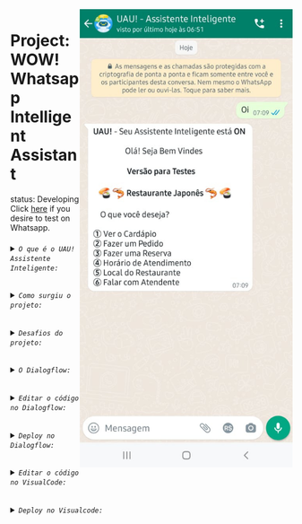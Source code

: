 <img align="right" width="380" src="/index_image.jpg">

# Project: WOW! Whatsapp <br> Intelligent Assistant
status: Developing <br>
Click <a href="https://abre.ai/waw-assistente-inteligente">here</a> if you desire to test on Whatsapp.

###### <details><summary>``` O que é o UAU! Assistente Inteligente: ```</summary><br> Este projeto consiste em um agente de resposta automática por Whatsapp, com as seguintes funções:<br><br>Atender o Cliente: Dar as boas vindas e mostrar as opções;<br>Anotar o nome do cliente;<br>Anotar ítem do pedido: Ítem e quantidade na comanda;<br>Somar o valor do ítem;<br>Calcular o Pedido: Somar os valores dos ítens da comanda;<br>Obter dados para entrega: Endereço completo e Contato alternativo;<br>Confirmar o Pedido;<br>Formatar o Pedido estilo Cupom Fiscal;<br>Acompanhar a Entrega;<br>Finalizar Atendimento;<br>Pós Venda;<br>Localização por IP;<br>Endereço por CEP;<br>Novas idéais e funções continuam surgindo!<br> </a>
</details>

###### <details><summary>``` Como surgiu o projeto: ```</summary> <br> Este projeto surgiu da necessidade que tivemos, de atender todos os clientes do restaurante janonês que eu trabalhava; como garçom, apenas por whatsapp.<br>Isto ocorreu no início da pandemia; quando o restaurante fechou para atendimento presencial, passando a funcionar somente por delivery.<br>Naquele momento, o restaurante tinha cadastro apenas no Ifood, recebia poucos pedidos por esta plataforma, e as taxas de entrega e da plataforma diminuiam o lucro.<br>Além disso, a maioria dos pedidos eram recebidos por Whatapp.</a> <br></details>

###### <details><summary>``` Desafios do projeto: ```</summary> <br> O maior desafio foi que eu não sabia nada de programação, ainda.<br> Outro desafio foi desenvolver para o Whatsapp, que não tem integração com o Diologflow da Goolge.</a> <br>
</details>

###### <details><summary>``` O Dialogflow: ```</summary> <br> O Dialogflow é uma plataforma de compreensão de linguagem natural usada para projetar e integrar uma interface de usuário conversacional em aplicativos móveis, aplicativos da web, dispositivos, bots, sistemas de resposta de voz interativos e usos relacionados<br><br>Desenvolvida pela Speaktoit e lançada em setembro de 2014 como api.ai, foi comprada pelo Google em 2016. Em outubro de 2017, foi renomeada de api.ai para Dialogflow.<br><br>A plataforma de desenvolvimento do Dialogflow é online e pode ser acessada através do site: https://cloud.google.com/dialogflow/?hl=pt-br<br><br>Documentação do Dialogflow: https://cloud.google.com/dialogflow/docs/<br><br> Página inicial do Dialogflow: https://cloud.google.com/dialogflow/?hl=pt-br<br><br>Primeiros passos no Dialogflow: https://labs.bawi.io/primeiros-passos-no-dialogflow-50ecb2ab715f<br><br>Dialogflow (api.ai) – Breve introdução da plataforma: https://medium.com/botsbrasil/api-ai-breve-introdu%C3%A7%C3%A3o-da-plataforma-ecb2d77107a2<br><br>Por meio dela, é possível criar chatbots para controlar dispositivos IoT, automatizar atendimentos, dentre outras utilidades.<br><br> Roda dentro da Google Cloud Plataform, utiliza os recursos da Google Cloud; como Cloud Storage, Cloud Functions, AI e Machine Learning. É possível editar e fazer deploy do código e adicionar funções como soma de valores e busda por CEP, por exemplo<br>https://cloud.google.com/storage<br>https://cloud.google.com/functions<br>https://cloud.google.com/products/ai<br><br>Todos os Produtos Google Cloud Plataform: https://cloud.google.com/products<br><br> A parte mais básica do assistente, como apresentar o menu, informações ou os links para o cardápio interativo; por exemplo, podem ser criados sem a necessidade de habilitar edição do código. Inclusive, é possível criar frases de treinamento e estruturas simples de conversação diretamente em alguns "auto responder" para whatsapp.<br><br>Site:<br>https://www.embarcados.com.br/ <br><br>Dialogflow – Plataforma para desenvolvimento de ChatBots (Embarcados): https://www.embarcados.com.br/dialogflow-plataforma-para-desenvolvimento-de-chatbots/ <br><br> Curso DialogFlow: Domine a Criação de Assistentes Virtuais.<br>https://abre.ai/curso-dialogflow<br><br>Para criar, treinar e programar um agente de conversação no Dialogflow, é necessário criar uma conta na plataforma da Google -> Google Cloud Plataform:<br>https://cloud.google.com/google/dialogflow<br><br>Produtos de nível Gratuito Google Cloud:<br>https://cloud.google.com/free/docs/gcp-free-tier/#cloud-functions<br><br>Calculadora de Preços Google Cloud:<br>https://cloud.google.com/products/calculator</a>
</details>

###### <details><summary>``` Editar o código no Dialogflow: ```</summary> <br>Para poder editar o código é necessário criar uma Conta de Serviço na Google Cloud Plataform e Ativar a Conta de Faturamento, ao inserir os dados do cartão de crédito.<br><br>O código pode ser editado e novas funções podem ser adicionadas, e o deploy pode ser feito, tanto no próprio Dialogflow, pelo Inline Editor, quanto no Glitch ou no Visualcode; por exemplo. <br></a>
</details>

###### <details><summary>``` Deploy no Dialogflow: ```</summary> <br>Tempo Deploy Mínimo: 01:17s;<br>Tempo Deploy Máximo: 02:24s <br></a>
</details>

###### <details><summary>``` Editar o código no VisualCode: ```</summary><br>1 - Baixar o agente:<br>1.1 - Habilitar o Inline Editor;<br>1.2 - Clicar no ícone para download;<br>2 - Criar uma pasta com o nome do projeto;<br>3 - Extrair os arquivos do agente .zip baixado;<br>4 - Abrir o Visualcode e abrir a pasta do projeto criada.<br>5 - Conectar ao Firebase:<br>5.1 - Criar um novo projeto no firebase e confirmar Plano de Faturamento Firebase.<br>Preços Firebase: (tem nível gratuito)<br>https://firebase.google.com/pricing?authuser=0&hl=pt<br>5.2 - Criar novo fornecedor para e-mail, em métodos de autenticação de login, no console do Firebase.<br>https://console.firebase.google.com<br>6 - Abrir o terminal do Visualcode;<br>7 - comando: firebase login<br>Already logged in as ... (email)<br>8 - comando: firebase init<br>Are you ready to proceed? Y<br>9 -  Desça com a seta até:<br>( ) Hosting: Configure files for Firebase Hosting and (optionally) set up GitHub Action deploys<br>Selecione esta opção com a tecla spaço, depois Enter.<br>10 - > Use an existing project<br>11 - Selecione o projeto;<br>12 - ? What do you want to use as your public directory? (public) Enter <br>13 - ? Configure as a single-page app (rewrite all urls to /index.html)? (y/N) N<br>14 - ? Set up automatic builds and deploys with GitHub? (y/N) y <br>  Wrote public/404.html<br>  Wrote public/index.html  (criou estes dois arquivos)<br>i  Detected a .git folder at C:\...\Project_Whats-WOW<br>i  Authorizing with GitHub to upload your service account to a GitHub repository's secrets store.<br>15 - Abrirá automaticamente a página para login no Github.<br>Copie o link e cole no browser caso não abra a página de login automaticamente.<br>Success! Logged into GitHub as EduhRodrigues<br>16 - ? For which GitHub repository would you like to set up a GitHub workflow? (format: user/repository)   EduhRodrigues/Project_Whats-WOW <br>⠏ Retrieving a service account.<br>17 - ? Set up the workflow to run a build script before every deploy? (y/N)  N <br>Created workflow file C:\...\Project_Whats-WOW\.github/workflows/firebase-hosting-pull-request.yml<br>18 - ? Set up automatic deployment to your site's live channel when a PR is merged? (Y/n)  N <br>i  Action required: Visit this URL to revoke authorization for the Firebase CLI GitHub OAuth App:<br>https://github.com/settings/connections/applications/...<br>i  Action required: Push any new workflow file(s) to your repo<br>i  Writing configuration info to firebase.json...<br>i  Writing project information to .firebaserc...<br>i  Writing gitignore file to .gitignore...<br>Firebase initialization complete!<br></a>
</details>

###### <details><summary>``` Deploy no Visualcode: ```</summary><br>1 - comando: firebase projects:list<br>Project Display Name │-----------Project ID   │ Project Number │ Resource Location ID<br>-------------wow-kaht │ wow-kaht (current) │ 455679832516   │ [Not specified]<br>2 - Copie o Project ID do protejo. Neste caso: wow-kaht (current)<br>3 - Entre no arquivo package.json e encontre:<br>"deploy": "firebase deploy --only functions:dialogflowFirebaseFulfillment"<br>4 - Adicione lá final, dentro das aspas, o seguinte:<br>--ProjectID<br>ProjectID é o que foi copiado anteriormente. Apenas cole, ou digite.<br>Neste caso fica assim:<br>"deploy": "firebase deploy --only functions:dialogflowFirebaseFulfillment --project wow-kaht (current)"<br>5 - Salve o arquivo.<br>6 - comando: npm run deploy<br>PS C:\...\Project_Whats-WOW><br>Pronto. Deploy concluído com sucesso.<br>Para conferir, veja as alterações feitas no Visualcode alteradas<br>no Inline Editor do Dialogflow.<br>Se o deploy ocorreu com suceeso,<br>aparece uma URL no Webhook do Fulfillment, como esta:<br>https://us-central1-wow-kaht.cloudfunctions.net/dialogflowFirebaseFulfillment<br></a> 
</details>


  
